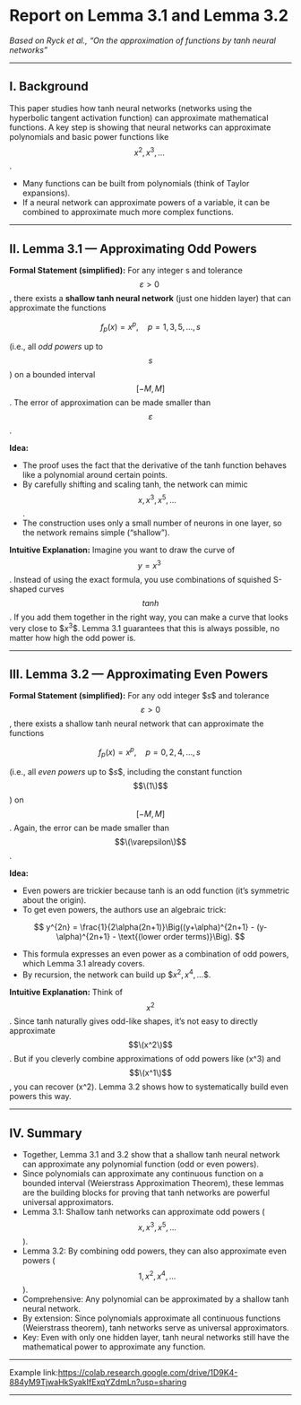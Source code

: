 # Report on Lemma 3.1 and Lemma 3.2  
*Based on Ryck et al., “On the approximation of functions by tanh neural networks”*

---

## Ⅰ. Background

This paper studies how tanh neural networks (networks using the hyperbolic tangent activation function) can approximate mathematical functions. A key step is showing that neural networks can approximate polynomials and basic power functions like $$x^2, x^3, \dots\ $$.

- Many functions can be built from polynomials (think of Taylor expansions).
- If a neural network can approximate powers of a variable, it can be combined to approximate much more complex functions.

---

## Ⅱ. Lemma 3.1 — Approximating Odd Powers

**Formal Statement (simplified):**
For any integer s and tolerance  $$\varepsilon > 0\ $$, there exists a **shallow tanh neural network** (just one hidden layer) that can approximate the functions

$$
\ f_p(x) = x^p, \quad p = 1, 3, 5, \dots, s\
$$

(i.e., all *odd powers* up to $$s$$) on a bounded interval $$[-M, M]$$. The error of approximation can be made smaller than $$\varepsilon$$.

**Idea:**
- The proof uses the fact that the derivative of the tanh function behaves like a polynomial around certain points.
- By carefully shifting and scaling tanh, the network can mimic  $$x, x^3, x^5, \dots $$.
- The construction uses only a small number of neurons in one layer, so the network remains simple (“shallow”).

**Intuitive Explanation:**
Imagine you want to draw the curve of  $$y = x^3\ $$. Instead of using the exact formula, you use combinations of squished S-shaped curves $$tanh$$. If you add them together in the right way, you can make a curve that looks very close to $$x^3\$$. Lemma 3.1 guarantees that this is always possible, no matter how high the odd power is.

---

## Ⅲ. Lemma 3.2 — Approximating Even Powers

**Formal Statement (simplified):**
For any odd integer $$s\$$ and tolerance $$\varepsilon > 0$$, there exists a shallow tanh neural network that can approximate the functions

$$
 f_p(x) = x^p, \quad p = 0, 2, 4, \dots, s\
$$  

(i.e., all *even powers* up to $$s\$$, including the constant function $$\(1\)$$) on $$[-M, M]$$. Again, the error can be made smaller than $$\(\varepsilon\)$$.

**Idea:**
- Even powers are trickier because tanh is an odd function (it’s symmetric about the origin).
- To get even powers, the authors use an algebraic trick:

$$
    y^{2n} = \frac{1}{2\alpha(2n+1)}\Big((y+\alpha)^{2n+1} - (y-\alpha)^{2n+1} - \text{(lower order terms)}\Big).
$$

- This formula expresses an even power as a combination of odd powers, which Lemma 3.1 already covers.
- By recursion, the network can build up $$x^2, x^4, \dots\$$.

**Intuitive Explanation:**
Think of $$x^2$$. Since tanh naturally gives odd-like shapes, it’s not easy to directly approximate $$\(x^2\)$$. But if you cleverly combine approximations of odd powers like \(x^3\) and $$\(x^1\)$$, you can recover \(x^2\). Lemma 3.2 shows how to systematically build even powers this way.

---


## Ⅳ. Summary
- Together, Lemma 3.1 and 3.2 show that a shallow tanh neural network can approximate any polynomial function (odd or even powers).
- Since polynomials can approximate any continuous function on a bounded interval (Weierstrass Approximation Theorem), these lemmas are the building blocks for proving that tanh networks are powerful universal approximators.
- Lemma 3.1: Shallow tanh networks can approximate odd powers ($$x, x^3, x^5, \dots$$).
- Lemma 3.2: By combining odd powers, they can also approximate even powers ($$1, x^2, x^4, \dots$$).
- Comprehensive: Any polynomial can be approximated by a shallow tanh neural network.
- By extension: Since polynomials approximate all continuous functions (Weierstrass theorem), tanh networks serve as universal approximators.
- Key: Even with only one hidden layer, tanh neural networks still have the mathematical power to approximate any function.

---

Example link:https://colab.research.google.com/drive/1D9K4-884yM9TjwaHkSyakIfExqYZdmLn?usp=sharing

---
